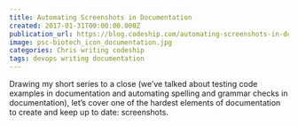 ```yaml
---
title: Automating Screenshots in Documentation
created: 2017-01-31T00:00:00.000Z
publication_url: https://blog.codeship.com/automating-screenshots-in-documentation/
image: psc-biotech_icon_documentation.jpg
categories: Chris writing codeship
tags: devops writing documentation
---
```


Drawing my short series to a close (we’ve talked about testing code examples in documentation and automating spelling and grammar checks in documentation), let’s cover one of the hardest elements of documentation to create and keep up to date: screenshots.
